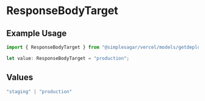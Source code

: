 # ResponseBodyTarget

## Example Usage

```typescript
import { ResponseBodyTarget } from "@simplesagar/vercel/models/getdeploymentop.js";

let value: ResponseBodyTarget = "production";
```

## Values

```typescript
"staging" | "production"
```